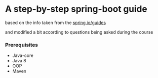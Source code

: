 # A step-by-step spring-boot guide

based on the info taken from the [spring.io/guides](https://spring.io/guides) 

and modified a bit according to questions being asked during the course

### Prerequisites

- Java-core
- Java 8
- OOP
- Maven

